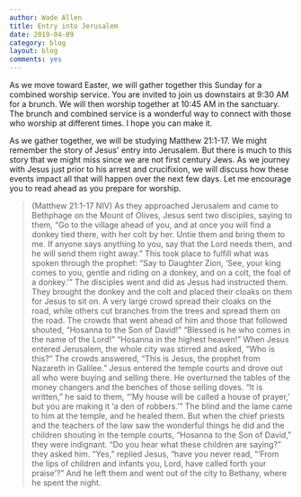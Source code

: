 ```yaml
---
author: Wade Allen
title: Entry into Jerusalem
date: 2019-04-09
category: blog
layout: blog
comments: yes
---
```


As we move toward Easter, we will gather together this Sunday for a combined worship service. You are invited to join us downstairs at 9:30 AM for a brunch. We will then worship together at 10:45 AM in the sanctuary. The brunch and combined service is a wonderful way to connect with those who worship at different times. I hope you can make it.

As we gather together, we will be studying Matthew 21:1-17. We might remember the story of Jesus' entry into Jerusalem. But there is much to this story that we might miss since we are not first century Jews. As we journey with Jesus just prior to his arrest and crucifixion, we will discuss how these events impact all that will happen over the next few days. Let me encourage you to read ahead as you prepare for worship.

>(Matthew 21:1-17 NIV) As they approached Jerusalem and came to Bethphage on the Mount of Olives, Jesus sent two disciples, saying to them, “Go to the village ahead of you, and at once you will find a donkey tied there, with her colt by her. Untie them and bring them to me. If anyone says anything to you, say that the Lord needs them, and he will send them right away.” This took place to fulfill what was spoken through the prophet: “Say to Daughter Zion, ‘See, your king comes to you, gentle and riding on a donkey, and on a colt, the foal of a donkey.’” The disciples went and did as Jesus had instructed them. They brought the donkey and the colt and placed their cloaks on them for Jesus to sit on. A very large crowd spread their cloaks on the road, while others cut branches from the trees and spread them on the road. The crowds that went ahead of him and those that followed shouted, “Hosanna to the Son of David!” “Blessed is he who comes in the name of the Lord!” “Hosanna in the highest heaven!” When Jesus entered Jerusalem, the whole city was stirred and asked, “Who is this?” The crowds answered, “This is Jesus, the prophet from Nazareth in Galilee.” Jesus entered the temple courts and drove out all who were buying and selling there. He overturned the tables of the money changers and the benches of those selling doves. “It is written,” he said to them, “‘My house will be called a house of prayer,’ but you are making it ‘a den of robbers.’” The blind and the lame came to him at the temple, and he healed them. But when the chief priests and the teachers of the law saw the wonderful things he did and the children shouting in the temple courts, “Hosanna to the Son of David,” they were indignant. “Do you hear what these children are saying?” they asked him. “Yes,” replied Jesus, “have you never read, “‘From the lips of children and infants you, Lord, have called forth your praise’?” And he left them and went out of the city to Bethany, where he spent the night.


